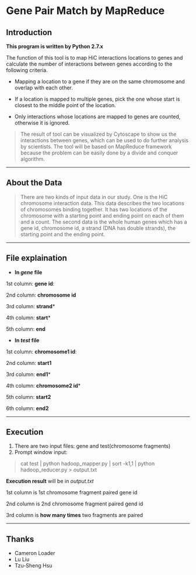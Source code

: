 Gene Pair Match by MapReduce
============================

## Introduction

**This program is written by Python 2.7.x**

The function of this tool is to map HiC interactions locations to genes and calculate the number of interactions between genes according to the following criteria.

* Mapping a location to a gene if they are on the same chromosome and overlap with each other.

* If a location is mapped to multiple genes, pick the one whose start is closest to the middle point of the location.

* Only interactions whose locations are mapped to genes are counted, otherwise it is ignored.

>The result of tool can be visualized by Cytoscape to show us the interactions between genes, which can be used to do further analysis by scientists. The tool will be based on MapReduce framework because the problem can be easily done by a divide and conquer algorithm.

----

## About the Data

>There are two kinds of input data in our study. One is the HiC chromosome interaction data. This data describes the two locations of chromosomes binding together. It has two locations of the chromosome with a starting point and ending point on each of them and a count. The second data is the whole human genes which has a gene id, chromosome id, a strand (DNA has double strands), the starting point and the ending point.

----

## File explaination

* **In *gene* file**

1st column: **gene id**:

2nd column: **chromosome id**

3rd column: **strand***

4th column: **start***

5th column: **end**

* **In *test* file**

1st column: **chromosome1 id**:

2nd column: **start1**

3rd column: **end1***

4th column: **chromosome2 id***

5th column: **start2**

6th column: **end2**


----

## Execution

1. There are two input files: gene and test(chromosome fragments)
2. Prompt window input:

>cat test | python hadoop_mapper.py | sort -k1,1 | python hadoop_reducer.py > output.txt


**Execution result** will be in *output.txt*

1st column is 1st chromosome fragment paired gene id

2nd column is 2nd chromosome fragment paired gend id

3rd column is **how many times** two fragments are paired



----
## Thanks
* Cameron Loader
* Lu Liu
* Tzu-Sheng Hsu


